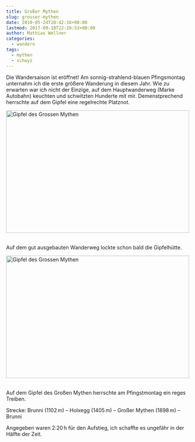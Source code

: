 ```yaml
---
title: Großer Mythen
slug: grosser-mythen
date: 2010-05-24T20:42:16+00:00
lastmod: 2017-09-18T22:28:53+00:00
author: Mathias Wellner
categories:
  - wandern
tags:
  - mythen
  - schwyz
---
```

Die Wandersaison ist eröffnet! Am sonnig-strahlend-blauen Pfingsmontag unternahm ich die erste größere Wanderung in diesem Jahr. Wie zu erwarten war ich nicht der Einzige, auf dem Hauptwanderweg (Marke Autobahn) keuchten und schwitzten Hunderte mit mir. Demenstprechend herrschte auf dem Gipfel eine regelrechte Platznot. 

<div style="width: 510px" class="wp-caption aligncenter">
  <a href="http://www.flickr.com/photos/mwellner/4652325746/" title="Gipfel des Grossen Mythen by wellnair, on Flickr"><img src="http://farm5.static.flickr.com/4001/4652325746_da2935df47.jpg" width="500" height="335" alt="Gipfel des Grossen Mythen" /></a>
  
  <p class="wp-caption-text">
    <br /> Auf dem gut ausgebauten Wanderweg lockte schon bald die Gipfelhütte.
  </p>
  
  <p>
  </p>
</div>

<div style="width: 510px" class="wp-caption aligncenter">
  <a href="http://www.flickr.com/photos/mwellner/4651708657/" title="Gipfel des Grossen Mythen by wellnair, on Flickr"><img src="http://farm5.static.flickr.com/4015/4651708657_a4fc4a85a3.jpg" width="500" height="335" alt="Gipfel des Grossen Mythen" /></a>
  
  <p class="wp-caption-text">
    <br /> Auf dem Gipfel des Großen Mythen herrschte am Pfingstmontag ein reges Treiben.
  </p>
  
  <p>
  </p>
</div>

Strecke: Brunni (1102&thinsp;m) – Holxegg (1405 m) – Großer Mythen (1898 m) – Brunni

Angegeben waren 2:20&thinsp;h für den Aufstieg, ich schaffte es ungefähr in der Hälfte der Zeit.
